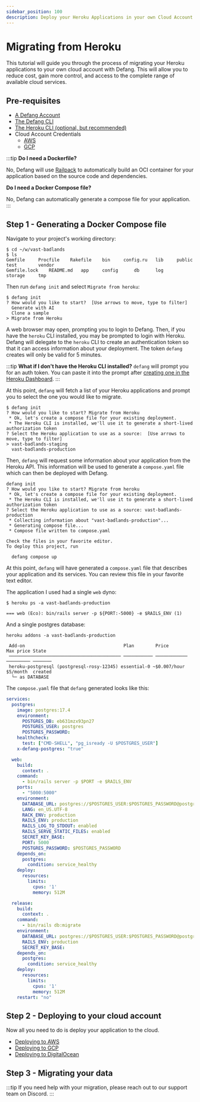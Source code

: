 ```yaml
---
sidebar_position: 100
description: Deploy your Heroku Applications in your own Cloud Account with Defang
---
```


# Migrating from Heroku

This tutorial will guide you through the process of migrating your Heroku applications to your own cloud account with Defang. This will allow you to reduce cost, gain more control, and access to the complete range of available cloud services.

## Pre-requisites
* [A Defang Account](/docs/concepts/authentication)
* [The Defang CLI](/docs/getting-started#install-the-defang-cli)
* [The Heroku CLI (optional, but recommended)](https://devcenter.heroku.com/articles/heroku-cli#install-the-heroku-cli)
* Cloud Account Credentials
  * [AWS](https://docs.aws.amazon.com/cli/latest/userguide/cli-chap-authentication.html)
  * [GCP](https://cloud.google.com/docs/authentication/set-up-adc-local-dev-environment)

:::tip
**Do I need a Dockerfile?**

No, Defang will use [Railpack](https://railpack.com/) to automatically build an OCI container for your application based on the source code and dependencies.

**Do I need a Docker Compose file?**

No, Defang can automatically generate a compose file for your application.
:::

## Step 1 - Generating a Docker Compose file

Navigate to your project's working directory:

```
$ cd ~/w/vast-badlands
$ ls
Gemfile		Procfile	Rakefile	bin		config.ru	lib		public		test		vendor
Gemfile.lock	README.md	app		config		db		log		storage		tmp
```

Then run `defang init` and select `Migrate from heroku`:
```
$ defang init
? How would you like to start?  [Use arrows to move, type to filter]
  Generate with AI
  Clone a sample
> Migrate from Heroku
```

A web browser may open, prompting you to login to Defang. Then, if you have the `heroku` CLI installed, you may be prompted to login with Heroku. Defang will delegate to the `heroku` CLI to create an authentication token so that it can access information about your deployment. The token `defang` creates will only be valid for 5 minutes.

:::tip
**What if I don't have the Heroku CLI installed?**
`defang` will prompt you for an auth token. You can paste it into the prompt after [creating one in the Heroku Dashboard](https://dashboard.heroku.com/account/applications/authorizations/new).
:::

At this point, `defang` will fetch a list of your Heroku applications and prompt you to select the one you would like to migrate.

```
$ defang init
? How would you like to start? Migrate from Heroku
 * Ok, let's create a compose file for your existing deployment.
 * The Heroku CLI is installed, we'll use it to generate a short-lived authorization token
? Select the Heroku application to use as a source:  [Use arrows to move, type to filter]
> vast-badlands-staging
  vast-badlands-production
```

Then, `defang` will request some information about your application from the Heroku API. This information will be used to generate a `compose.yaml` file which can then be deployed with Defang.

```
defang init
? How would you like to start? Migrate from heroku
 * Ok, let's create a compose file for your existing deployment.
 * The Heroku CLI is installed, we'll use it to generate a short-lived authorization token
? Select the Heroku application to use as a source: vast-badlands-production
 * Collecting information about "vast-badlands-production"...
 * Generating compose file...
 * Compose file written to compose.yaml

Check the files in your favorite editor.
To deploy this project, run

  defang compose up
```

At this point, `defang` will have generated a `compose.yaml` file that describes your application and its services. You can review this file in your favorite text editor.

The application I used had a single `web` dyno:
```
$ heroku ps -a vast-badlands-production

=== web (Eco): bin/rails server -p ${PORT:-5000} -e $RAILS_ENV (1)
```

And a single postgres database:
```
heroku addons -a vast-badlands-production

 Add-on                                     Plan        Price        Max price State
 ────────────────────────────────────────── ─────────── ──────────── ───────── ───────
 heroku-postgresql (postgresql-rosy-12345) essential-0 ~$0.007/hour $5/month  created
  └─ as DATABASE
```

The `compose.yaml` file that `defang` generated looks like this:

```yaml
services:
  postgres:
    image: postgres:17.4
    environment:
      POSTGRES_DB: eb631mzx93pn27
      POSTGRES_USER: postgres
      POSTGRES_PASSWORD:
    healthcheck:
      test: ["CMD-SHELL", "pg_isready -U $POSTGRES_USER"]
    x-defang-postgres: "true"

  web:
    build:
      context: .
    command:
      - bin/rails server -p $PORT -e $RAILS_ENV
    ports:
      - "5000:5000"
    environment:
      DATABASE_URL: postgres://$POSTGRES_USER:$POSTGRES_PASSWORD@postgres:5432/$POSTGRES_DB
      LANG: en_US.UTF-8
      RACK_ENV: production
      RAILS_ENV: production
      RAILS_LOG_TO_STDOUT: enabled
      RAILS_SERVE_STATIC_FILES: enabled
      SECRET_KEY_BASE:
      PORT: 5000
      POSTGRES_PASSWORD: $POSTGRES_PASSWORD
    depends_on:
      postgres:
        condition: service_healthy
    deploy:
      resources:
        limits:
          cpus: '1'
          memory: 512M

  release:
    build:
      context: .
    command:
      - bin/rails db:migrate
    environment:
      DATABASE_URL: postgres://$POSTGRES_USER:$POSTGRES_PASSWORD@postgres:5432/$POSTGRES_DB
      RAILS_ENV: production
      SECRET_KEY_BASE:
    depends_on:
      postgres:
        condition: service_healthy
    deploy:
      resources:
        limits:
          cpus: '1'
          memory: 512M
    restart: "no"
```

## Step 2 - Deploying to your cloud account

Now all you need to do is deploy your application to the cloud.

* [Deploying to AWS](/docs/tutorials/deploy-to-aws.mdx)
* [Deploying to GCP](/docs/tutorials/deploy-to-gcp.mdx)
* [Deploying to DigitalOcean](/docs/tutorials/deploy-to-digitalocean.mdx)

## Step 3 - Migrating your data

:::tip
If you need help with your migration, please reach out to our support team on Discord.
:::
